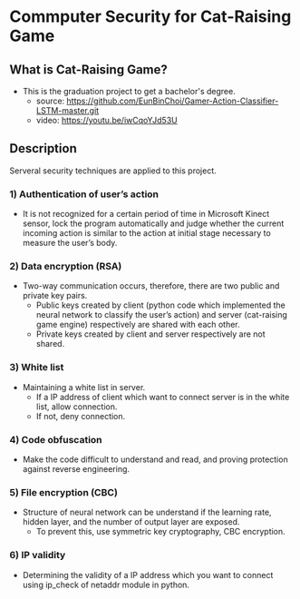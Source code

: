 # Commputer Security for Cat-Raising Game

## What is Cat-Raising Game?
- This is the graduation project to get a bachelor's degree.
   - source: https://github.com/EunBinChoi/Gamer-Action-Classifier-LSTM-master.git
   - video: https://youtu.be/iwCqoYJd53U

## Description
Serveral security techniques are applied to this project.

### 1) Authentication of user’s action
- It is not recognized for a certain period of time in Microsoft Kinect sensor, lock the program automatically and judge whether the current incoming action is similar to the action at initial stage necessary to measure the user’s body.

### 2) Data encryption (RSA)
- Two-way communication occurs, therefore, there are two public and private key pairs.  
    * Public keys created by client (python code which implemented the neural network to classify the user’s action) and server (cat-raising game engine) respectively are shared with each other.
    * Private keys created by client and server respectively are not shared.

### 3) White list
- Maintaining a white list in server.
    * If a IP address of client which want to connect server is in the white list, allow connection.  
    *  If not, deny connection.

### 4) Code obfuscation
- Make the code difficult to understand and read, and proving protection against reverse engineering.

### 5) File encryption (CBC)
- Structure of neural network can be understand if the learning rate, hidden layer, and the number of output layer are exposed.  
    * To prevent this, use symmetric key cryptography, CBC encryption.

### 6) IP validity
- Determining the validity of a IP address which you want to connect using ip_check of netaddr module in python.
